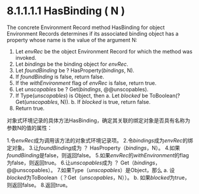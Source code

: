 # 8.1.1.1.1 HasBinding ( N )

The concrete Environment Record method HasBinding for object Environment Records determines if its associated binding object has a property whose name is the value of the argument N:

1. Let *envRec* be the object Environment Record for which the method was invoked.
2. Let *bindings* be the binding object for *envRec*.
3. Let *foundBinding* be ? HasProperty(*bindings*, N).
4. If *foundBinding* is false, return false.
5. If the *withEnvironment* flag of *envRec* is false, return true.
6. Let *unscopables* be ? Get(*bindings*, @@unscopables).
7. If Type(*unscopables*) is Object, then
      a. Let *blocked* be ToBoolean(? Get(*unscopables*, N)).
      b. If *blocked* is true, return false.
8. Return true.

对象式环境记录的具体方法HasBinding，确定其关联的绑定对象是否具有名称为参数N的值的属性：

1.令*envRec*成为调用该方法的对象式环境记录项。
2.令*bindings*成为*envRec*的绑定对象。
3.让*foundBinding*成为 ？ HasProperty（*bindings*，N）。
4.如果*foundBinding*是false，则返回false。
5.如果*envRec*的*withEnvironment*的flag为false，则返回true。
6.让*unscopables*成为 ？ Get（*bindings*，@@unscopables）。
7.如果Type（*unscopables*）是Object，那么
      a. 设*blocked*为ToBoolean（？Get（*unscopables*，N））。
      b. 如果*blocked*为true，则返回false。
8.返回true。